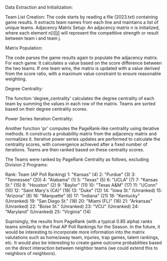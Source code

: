 Data Extraction and Initialization:

Team List Creation: The code starts by reading a file (2023.txt) containing game results. It extracts team names from each line and maintains a list of unique teams.
Adjacency Matrix Setup: An adjacency matrix n is initialized, where each element n[i][j] will represent the competitive strength or result between team i and team j.

Matrix Population:

The code parses the game results again to populate the adjacency matrix. For each game:
It calculates a value based on the score difference between the two teams.
If one team wins, the matrix is updated with a value derived from the score ratio, with a maximum value constraint to ensure reasonable weighting.

Degree Centrality:

The function 'degree_centrality' calculates the degree centrality of each team by summing the values in each row of the matrix.
Teams are sorted based on their degree centrality scores.

Power Series Iteration Centrality:

Another function 'pr' computes the PageRank-like centrality using iterative methods.
It constructs a probability matrix from the adjacency matrix and normalizes it.
Iterative power series updates are performed to calculate the centrality scores, with convergence achieved after a fixed number of iterations.
Teams are then ranked based on these centrality scores.

The Teams were ranked by PageRank Centrality as follows, excluding Division 2 Programs:

Rank: Team (AP Poll Ranking)
1: "Kansas" (4)
2: "Purdue" (3)
3: "Tennessee" (20)
4: "Alabama" (1)
5: "Texas" (5)
6: "UCLA" (7)
7: "Kansas St." (15)
8: "Houston" (2)
9: "Baylor" (11)
10: "Texas A&M" (17)
11: "UConn" (10)
12: "Saint Mary's (CA)" (18)
13: "Duke" (12)
14: "Iowa St." (Unranked)
15: "Arizona" (8)
16: "Marquette" (6)
17: "Indiana" (21)
18: "Kentucky" (Unranked)
19: "San Diego St." (18)
20: "Miami (FL)" (16)
21: "Arkansas" (Unranked)
22: "Boise St." (Unranked)
23: "VCU" (Unranked)
24: "Maryland" (Unranked)
25: "Virginia" (14)

Suprisingly, the results from PageRank (with a typical 0.85 alpha) ranks teams similarly to the Final AP Poll Rankings for the Season.
In the future, it would be interesting to incorporate more information into the matrix valutations such as home/away team, injuries, trap games, talent rankings, etc.
It would also be interesting to create game outcome probabilities based on the direct interaction between neighbor teams (we could extend this to neighbors of neighbors).
